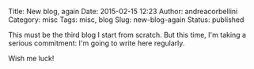 Title: New blog, again
Date: 2015-02-15 12:23
Author: andreacorbellini
Category: misc
Tags: misc, blog
Slug: new-blog-again
Status: published

This must be the third blog I start from scratch. But this time, I'm taking a serious commitment: I'm going to write here regularly.

Wish me luck!
